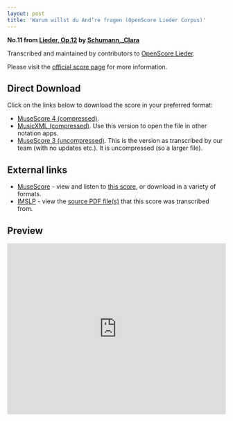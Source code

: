 ```yaml
---
layout: post
title: 'Warum willst du And’re fragen (OpenScore Lieder Corpus)'
---
```


__No.11 from [Lieder, Op.12](https://fourscoreandmore.org/openscore/lieder/Schumann%2C_Clara/Lieder%2C_Op.12/) by [Schumann,_Clara](https://fourscoreandmore.org/openscore/lieder/Schumann%2C_Clara)__

Transcribed and maintained by contributors to [OpenScore Lieder].

Please visit the [official score page] for more information.

[official score page]: https://musescore.com/openscore-lieder-corpus/scores/5197231
[OpenScore Lieder]: https://musescore.com/openscore-lieder-corpus

## Direct Download

Click on the links below to download the score in your preferred format:
- [MuseScore 4 (compressed)](https://fourscoreandmore.org/openscore/lieder/Schumann%2C_Clara/Lieder%2C_Op.12/11_Warum_willst_du_And%E2%80%99re_fragen.mscz).
- [MusicXML (compressed)](https://fourscoreandmore.org/openscore/lieder/Schumann%2C_Clara/Lieder%2C_Op.12/11_Warum_willst_du_And%E2%80%99re_fragen.mxl). Use this version to open the file in other notation apps.
- [MuseScore 3 (uncompressed)](https://raw.githubusercontent.com/OpenScore/Lieder/refs/heads/main/scores/Schumann%2C_Clara/Lieder%2C_Op.12/11_Warum_willst_du_And%E2%80%99re_fragen/lc5197231.mscx). This is the version as transcribed by our team (with no updates etc.). It is uncompressed (so a larger file).

## External links

- [MuseScore] - view and listen to [this score][MuseScore], or download in a variety of formats.
- [IMSLP] - view the [source PDF file(s)][IMSLP] that this score was transcribed from.

[MuseScore]: https://musescore.com/score/5197231
[IMSLP]: https://imslp.org/wiki/Special:ReverseLookup/270918

## Preview

<iframe width="100%" height="394" src="https://musescore.com/openscore-lieder-corpus/scores/5197231/embed" frameborder="0" allowfullscreen allow="autoplay; fullscreen"></iframe>
